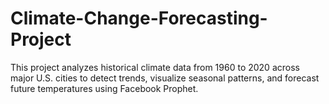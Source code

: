 # Climate-Change-Forecasting-Project
This project analyzes historical climate data from 1960 to 2020 across major U.S. cities to detect trends, visualize seasonal patterns, and forecast future temperatures using Facebook Prophet.
